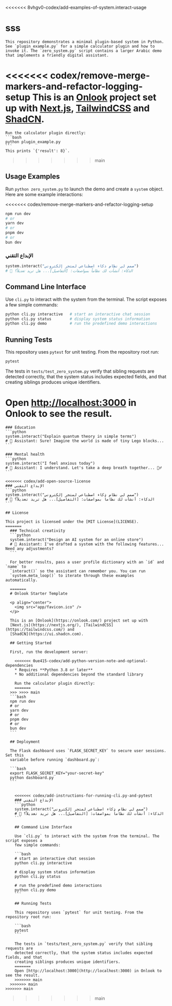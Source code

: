   <<<<<<< 8vhgv0-codex/add-examples-of-system.interact-usage
  # sss

    This repository demonstrates a minimal plugin-based system in Python. See `plugin_example.py` for a simple calculator plugin and how to invoke it. The `zero_system.py` script contains a larger Arabic demo that implements a friendly digital assistant.

  <<<<<<< codex/remove-merge-markers-and-refactor-logging-setup
  This is an [Onlook](https://onlook.com/) project set up with [Next.js](https://nextjs.org/), [TailwindCSS](https://tailwindcss.com/) and [ShadCN](https://ui.shadcn.com).
  =======
    Run the calculator plugin directly:
    ```bash
    python plugin_example.py
    ```
    This prints `{'result': 8}`.
  >>>>>>> main

  ## Usage Examples

  Run `python zero_system.py` to launch the demo and create a `system` object. Here are some example interactions:

  <<<<<<< codex/remove-merge-markers-and-refactor-logging-setup
  ```bash
  npm run dev
  # or
  yarn dev
  # or
  pnpm dev
  # or
  bun dev
  ```

  ### الإبداع التقني
  ```python
  system.interact("صمم لي نظام ذكاء اصطناعي لمتجر إلكتروني")
  # 🤖 الذكاء: أنشأت لك نظاماً بمواصفات: [التفاصيل]... هل تريد تعديلاً؟
  ```

  ## Command Line Interface

  Use `cli.py` to interact with the system from the terminal. The script exposes a few simple commands:

  ```bash
  python cli.py interactive   # start an interactive chat session
  python cli.py status        # display system status information
  python cli.py demo          # run the predefined demo interactions
  ```

  ## Running Tests

  This repository uses `pytest` for unit testing. From the repository root run:

  ```bash
  pytest
  ```

  The tests in `tests/test_zero_system.py` verify that sibling requests are detected correctly, that the system status includes expected fields, and that creating siblings produces unique identifiers.

  Open [http://localhost:3000](http://localhost:3000) in Onlook to see the result.
  =======
    ### Education
    ```python
    system.interact("Explain quantum theory in simple terms")
    # 🤖 Assistant: Sure! Imagine the world is made of tiny Lego blocks...
    ```

    ### Mental health
    ```python
    system.interact("I feel anxious today")
    # 🤖 Assistant: I understand. Let's take a deep breath together... 💆‍♂️
    ```

    <<<<<<< codex/add-open-source-license
    ### الإبداع التقني
    ```python
    system.interact("صمم لي نظام ذكاء اصطناعي لمتجر إلكتروني")
    # 🤖 الذكاء: أنشأت لك نظاماً بمواصفات: [التفاصيل]... هل تريد تعديلاً؟
    ```

    ## License

    This project is licensed under the [MIT License](LICENSE).
    =======
      ### Technical creativity
      ```python
      system.interact("Design an AI system for an online store")
      # 🤖 Assistant: I've drafted a system with the following features... Need any adjustments?
      ```

      For better results, pass a user profile dictionary with an `id` and `name` to
      `interact()` so the assistant can remember you. You can run
      `system.meta_loop()` to iterate through these examples automatically.

      =======
      # Onlook Starter Template

      <p align="center">
        <img src="app/favicon.ico" />
      </p>

      This is an [Onlook](https://onlook.com/) project set up with
      [Next.js](https://nextjs.org/), [TailwindCSS](https://tailwindcss.com/) and
      [ShadCN](https://ui.shadcn.com).

      ## Getting Started

      First, run the development server:

        <<<<<<< 0ue415-codex/add-python-version-note-and-optional-dependencies
        * Requires **Python 3.8 or later**
        * No additional dependencies beyond the standard library

        Run the calculator plugin directly:
        =======
      >>> >>>> main
      ```bash
      npm run dev
      # or
      yarn dev
      # or
      pnpm dev
      # or
      bun dev
      ```

      ## Deployment

      The Flask dashboard uses `FLASK_SECRET_KEY` to secure user sessions. Set this
      variable before running `dashboard.py`:

      ```bash
      export FLASK_SECRET_KEY="your-secret-key"
      python dashboard.py
      ```


        <<<<<<< codex/add-instructions-for-running-cli.py-and-pytest
        ### الإبداع التقني
        ```python
        system.interact("صمم لي نظام ذكاء اصطناعي لمتجر إلكتروني")
        # 🤖 الذكاء: أنشأت لك نظاماً بمواصفات: [التفاصيل]... هل تريد تعديلاً؟
        ```

        ## Command Line Interface

        Use `cli.py` to interact with the system from the terminal. The script exposes a
        few simple commands:

        ```bash
        # start an interactive chat session
        python cli.py interactive

        # display system status information
        python cli.py status

        # run the predefined demo interactions
        python cli.py demo
        ```

        ## Running Tests

        This repository uses `pytest` for unit testing. From the repository root run:

        ```bash
        pytest
        ```

        The tests in `tests/test_zero_system.py` verify that sibling requests are
        detected correctly, that the system status includes expected fields, and that
        creating siblings produces unique identifiers.
        =======
        Open [http://localhost:3000](http://localhost:3000) in Onlook to see the result.
        >>>>>>> main
      >>>>>>> main
    >>>>>>> main
  >>>>>>> main
